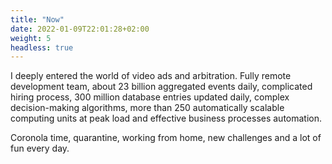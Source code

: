 ```yaml
---
title: "Now"
date: 2022-01-09T22:01:28+02:00 
weight: 5
headless: true
---
```


I deeply entered the world of video ads and arbitration. Fully remote development team, about 23 billion aggregated events daily, complicated hiring process, 300 million database entries updated daily, complex decision-making algorithms, more than 250 automatically scalable computing units at peak load and effective business processes automation.

Coronola time, quarantine, working from home, new challenges and a lot of fun every day.
